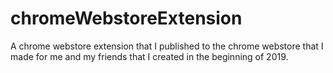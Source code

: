 # chromeWebstoreExtension
A chrome webstore extension that I published to the chrome webstore that I made for me and my friends that I created in the beginning of 2019. 
